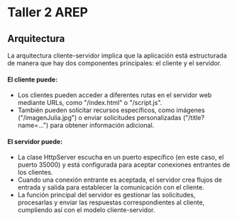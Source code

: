 # Taller 2 AREP

## Arquitectura

La arquitectura cliente-servidor implica que la aplicación está estructurada de manera que hay dos componentes principales: el cliente y el servidor. 

#### El cliente puede:

* Los clientes pueden acceder a diferentes rutas en el servidor web mediante URLs, como "/index.html" o "/script.js".
* También pueden solicitar recursos específicos, como imágenes ("/imagenJulia.jpg") o enviar solicitudes personalizadas ("/title?name=...") para obtener información adicional.

#### El servidor puede:

* La clase HttpServer escucha en un puerto específico (en este caso, el puerto 35000) y está configurada para aceptar conexiones entrantes de los clientes.
* Cuando una conexión entrante es aceptada, el servidor crea flujos de entrada y salida para establecer la comunicación con el cliente.
* La función principal del servidor es gestionar las solicitudes, procesarlas y enviar las respuestas correspondientes al cliente, cumpliendo así con el modelo cliente-servidor.
